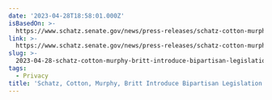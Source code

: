 ```yaml
---
date: '2023-04-28T18:58:01.000Z'
isBasedOn: >-
  https://www.schatz.senate.gov/news/press-releases/schatz-cotton-murphy-britt-introduce-bipartisan-legislation-to-help-protect-kids-from-harmful-impacts-of-social-media
link: >-
  https://www.schatz.senate.gov/news/press-releases/schatz-cotton-murphy-britt-introduce-bipartisan-legislation-to-help-protect-kids-from-harmful-impacts-of-social-media
slug: >-
  2023-04-28-schatz-cotton-murphy-britt-introduce-bipartisan-legislation-to-help-prot
tags:
  - Privacy
title: 'Schatz, Cotton, Murphy, Britt Introduce Bipartisan Legislation To Help Prot'
---
```


